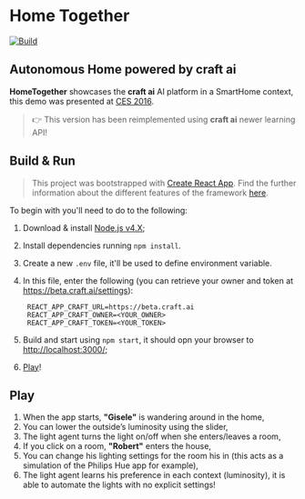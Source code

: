 # Home Together #

[![Build](https://img.shields.io/travis/craft-ai/HomeTogether/master.svg?style=flat-square)](https://travis-ci.org/craft-ai/HomeTogether)

## Autonomous Home powered by **craft ai** ##

**HomeTogether** showcases the **craft ai** AI platform in a SmartHome context,
this demo was presented at [CES 2016](http://www.craft.ai/blog/home-together-a-ces-demo/).

> :point_right: This version has been reimplemented using **craft ai** newer learning API!

## Build & Run ##

> This project was bootstrapped with [Create React App](https://github.com/facebookincubator/create-react-app). Find the further information about the different features of the framework [here](https://github.com/facebookincubator/create-react-app/blob/master/packages/react-scripts/template/README.md).

To begin with you'll need to do to the following:
1. Download & install [Node.js v4.X](https://nodejs.org/en/download/);
2. Install dependencies running `npm install`.
3. Create a new `.env` file, it'll be used to define environment variable.
4. In this file, enter the following (you can retrieve your owner and token at https://beta.craft.ai/settings):

        REACT_APP_CRAFT_URL=https://beta.craft.ai
        REACT_APP_CRAFT_OWNER=<YOUR_OWNER>
        REACT_APP_CRAFT_TOKEN=<YOUR_TOKEN>

5. Build and start using `npm start`, it should opn your browser to <http://localhost:3000/>;
6. [Play](#play)!

## Play ##

1. When the app starts, **"Gisele"** is wandering around in the home,
2. You can lower the outside’s luminosity using the slider,
3. The light agent turns the light on/off when she enters/leaves a room,
4. If you click on a room, **"Robert"** enters the house,
5. You can change his lighting settings for the room his in (this acts as a simulation of the Philips Hue app for example),
6. The light agent learns his preference in each context (luminosity), it is able to automate the lights with no explicit settings!
